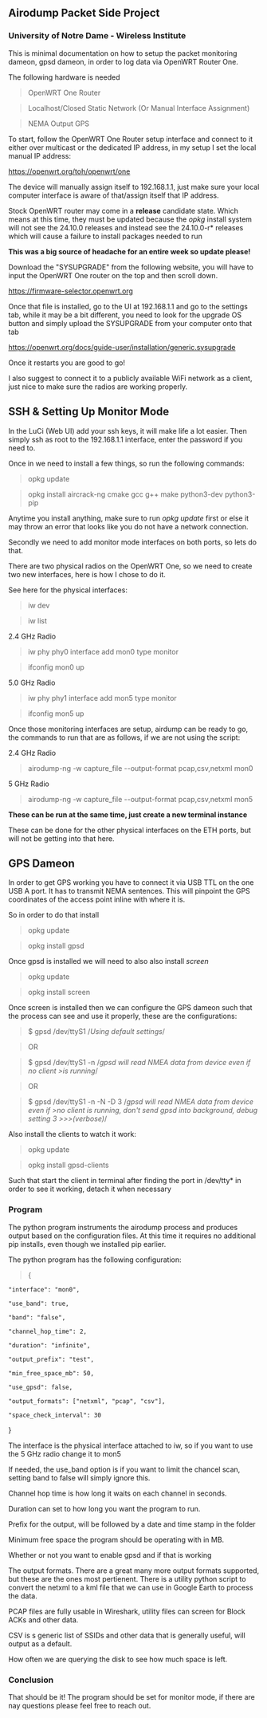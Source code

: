 ## Airodump Packet Side Project

### University of Notre Dame - Wireless Institute

This is minimal documentation on how to setup the packet monitoring dameon, gpsd dameon, in order to log data via OpenWRT Router One.

The following hardware is needed

> OpenWRT One Router

> Localhost/Closed Static Network (Or Manual Interface Assignment)

> NEMA Output GPS

To start, follow the OpenWRT One Router setup interface and connect to it either over multicast or the dedicated IP address, in my setup I set the local manual IP address:

https://openwrt.org/toh/openwrt/one

The device will manually assign itself to 192.168.1.1, just make sure your local computer interface is aware of that/assign itself that IP address.

Stock OpenWRT router may come in a **release** candidate state. Which means at this time, they must be updated because the *opkg* install system will not see the 24.10.0 releases and instead see the 24.10.0-r* releases which will cause a failure to install packages needed to run

**This was a big source of headache for an entire week so update please!**

Download the "SYSUPGRADE" from the following website, you will have to input the OpenWRT One router on the top and then scroll down.

https://firmware-selector.openwrt.org

Once that file is installed, go to the UI at 192.168.1.1 and go to the settings tab, while it may be a bit different, you need to look for the upgrade OS button and simply upload the SYSUPGRADE from your computer onto that tab

https://openwrt.org/docs/guide-user/installation/generic.sysupgrade

Once it restarts you are good to go!

I also suggest to connect it to a publicly available WiFi network as a client, just nice to make sure the radios are working properly.

## SSH & Setting Up Monitor Mode

In the LuCi (Web UI) add your ssh keys, it will make life a lot easier. Then simply ssh as root to the 192.168.1.1 interface, enter the password if you need to.

Once in we need to install a few things, so run the following commands:

> opkg update

> opkg install aircrack-ng cmake gcc g++ make python3-dev python3-pip

Anytime you install anything, make sure to run *opkg update* first or else it may throw an error that looks like you do not have a network connection.

Secondly we need to add monitor mode interfaces on both ports, so lets do that.

There are two physical radios on the OpenWRT One, so we need to create two new interfaces, here is how I chose to do it.

See here for the physical interfaces:

> iw dev

> iw list

2.4 GHz Radio

> iw phy phy0 interface add mon0 type monitor

> ifconfig mon0 up

5.0 GHz Radio

> iw phy phy1 interface add mon5 type monitor

> ifconfig mon5 up

Once those monitoring interfaces are setup, airdump can be ready to go, the commands to run that are as follows, if we are not using the script:

2.4 GHz Radio

> airodump-ng -w capture_file --output-format pcap,csv,netxml mon0

5 GHz Radio

> airodump-ng -w capture_file --output-format pcap,csv,netxml mon5

**These can be run at the same time, just create a new terminal instance**

These can be done for the other physical interfaces on the ETH ports, but will not be getting into that here.

## GPS Dameon

In order to get GPS working you have to connect it via USB TTL on the one USB A port. It has to transmit NEMA sentences. This will pinpoint the GPS coordinates of the access point inline with where it is.

So in order to do that install

> opkg update

> opkg install gpsd

Once gpsd is installed we will need to also also install *screen*

> opkg update

> opkg install screen

Once screen is installed then we can configure the GPS dameon such that the process can see and use it properly, these are the configurations:

> $ gpsd /dev/ttyS1 /*Using default settings*/

> OR

> $ gpsd /dev/ttyS1 -n /*gpsd will read NMEA data from device even if no client >is running*/

> OR

> $ gpsd /dev/ttyS1 -n -N -D 3 /*gpsd will read NMEA data from device  even if >no client is running, don't send gpsd into background, debug setting 3 >>>(verbose)*/

Also install the clients to watch it work:

> opkg update

> opkg install gpsd-clients

Such that start the client in terminal after finding the port in /dev/tty* in order to see it working, detach it when necessary

### Program

The python program instruments the airodump process and produces output based on the configuration files. At this time it requires no additional pip installs, even though we installed pip earlier.

The python program has the following configuration:

> {

    "interface": "mon0",

    "use_band": true,

    "band": "false",

    "channel_hop_time": 2,

    "duration": "infinite",

    "output_prefix": "test",

    "min_free_space_mb": 50,

    "use_gpsd": false,

    "output_formats": ["netxml", "pcap", "csv"],

    "space_check_interval": 30

}

The interface is the physical interface attached to iw, so if you want to use the 5 GHz radio change it to mon5

If needed, the use_band option is if you want to limit the chancel scan, setting band to false will simply ignore this.

Channel hop time is how long it waits on each channel in seconds.

Duration can set to how long you want the program to run.

Prefix for the output, will be followed by a date and time stamp in the folder

Minimum free space the program should be operating with in MB.

Whether or not you want to enable gpsd and if that is working

The output formats. There are a great many more output formats supported, but these are the ones most pertienent. There is a utility python script to convert the netxml to a kml file that we can use in Google Earth to process the data.

PCAP files are fully usable in Wireshark, utility files can screen for Block ACKs and other data.

CSV is s generic list of SSIDs and other data that is generally useful, will output as a default.

How often we are querying the disk to see how much space is left.

### Conclusion

That should be it! The program should be set for monitor mode, if there are nay questions please feel free to reach out.
